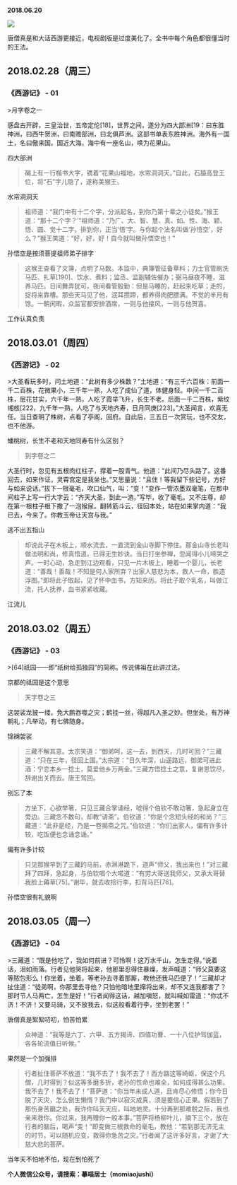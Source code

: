 
          
            
**2018.06.20**



![](//upload-images.jianshu.io/upload_images/51001-22986f54e50a5e38.jpg)




唐僧真是和大话西游更接近，电视剧版是过度美化了。全书中每个角色都很懂当时的王法。
<h2>2018.02.28（周三）</h2>
<h3>《西游记》 - 01</h3>
>月字卷之一

感盘古开辟，三皇治世，五帝定伦[18]，世界之间，遂分为四大部洲[19：曰东胜神洲，曰西牛贺洲，曰南赡部洲，曰北俱芦洲。这部书单表东胜神洲。海外有一国土，名曰傲来国。国近大海，海中有一座名山，唤为花果山。



四大部洲
>碣上有一行楷书大字，镌着“花果山福地，水帘洞洞天。”自此，石猿高登王位，将“石”字儿隐了，遂称美猴王。



水帘洞洞天
>祖师道：“我门中有十二个字，分派起名，到你乃第十辈之小徒矣。”猴王道：“那十二个字？’”祖师道：“乃广、大、智、慧、真、如、性、海、颖、悟、圆、觉十二字。排到你，正当‘悟’字。与你起个法名叫做‘孙悟空’，好么？”猴王笑道：“好，好，好！自今就叫做孙悟空也！”



孙悟空是按须菩提祖师弟子排字
>这猴王查看了文簿，点明了马数。本监中，典簿管征备草料；力士官管刷洗马匹、扎草[190]、饮水、煮料；监丞、监副辅佐催办；弼马昼夜不睡，滋养马匹。日间舞弄犹可，夜间看管殷勤：但是马睡的，赶起来吃草；走的，捉将来靠槽。那些天马见了他，泯耳攒蹄，都养得肉肥膘满。不觉的半月有馀。一朝闲暇，众监官都安排酒席，一则与他接风，一则与他贺喜。



工作认真负责
<h2>2018.03.01（周四）</h2>
<h3>《西游记》 - 02</h3>
>大圣看玩多时，问土地道：“此树有多少株数？”土地道：“有三千六百株：前面一千二百株，花微果小，三千年一熟，人吃了成仙了道，体健身轻。中间一千二百株，层花甘实，六千年一熟，人吃了霞举飞升，长生不老。后面一千二百株，紫纹缃核[222，九千年一熟，人吃了与天地齐寿，日月同庚[223]。”大圣闻言，欢喜无任。当日查明了株树，点看了亭阁，回府。自此后，三五日一次赏玩，也不交友，也不他游。



蟠桃树，长生不老和天地同寿有什么区别？
>到字卷之二

大圣行时，忽见有五根肉红柱子，撑着一股青气。他道：“此间乃尽头路了。这番回去，如来作证，灵霄宫定是我坐也。”又思量说：“且住！等我留下些记号，方好与如来说话。”拔下一根毫毛，吹口仙气，叫：“变！”变作一管浓墨双毫笔，在那中间柱子上写一行大字云：“齐天大圣，到此一游。”写毕，收了毫毛。又不庄尊，却在第一根柱子根下撒了一泡猴尿。翻转筋斗云，径回本处，站在如来掌内道：“我已去，今来了。你教玉帝让天宫与我。”



逃不出五指山
>却说此子在木板上，顺水流去，一直流到金山寺脚下停住。那金山寺长老叫做法明和尚，修真悟道，已得无生妙诀。当日打坐参禅，忽闻得小儿啼哭之声。一时心动，急走到江边观看，只见一片木板上，睡着一个婴儿，长老道：“善哉！善哉！不知是何人家所弃？出家人慈悲为本，救人一命，胜造浮图。”即将此子取起，见了怀中血书，方知来历。将此子取个乳名，叫做江流，托人抚养，血书紧紧收藏。



江流儿
<h2>2018.03.02（周五）</h2>
<h3>《西游记》 - 03</h3>
>[64]祇园——即“祇树给孤独园”的简称。传说佛祖在此讲过法。



京都的祗园是这个意思
>天字卷之三

这袈裟龙披一缕。免大鹏吞噬之灾；鹤挂一丝，得超凡入圣之妙。但坐处，有万神朝礼；凡举动，有七佛随身。



锦襕袈裟
>三藏不解其意。太宗笑道：“御弟呵，这一去，到西天，几时可回？”三藏道：“只在三年，径回上国。”太宗道：“日久年深，山遥路远，御弟可进此酒：宁恋本乡一捻土，莫爱他乡万两金。”三藏方悟捻土之意，复谢恩饮尽，辞谢出关而去。唐王驾回。



别忘了本
>方坐下，心欲举箸，只见三藏合掌诵经，唬得个伯钦不敢动箸，急起身立在旁边。三藏念不数句，却教“请斋”。伯钦道：“你是个念短头经的和尚？”三藏道：“此非是经，乃是一卷揭斋之咒。”伯钦道：“你们出家人，偏有许多计较，吃饭便也念诵念诵。”



偏有许多计较
>只见那猴早到了三藏的马前，赤淋淋跪下，道声“师父，我出来也！”对三藏拜了四拜，急起身，与伯钦唱个大喏道：“有劳大哥送我师父，又承大哥替我脸上薅草[75]。”谢毕，就去收拾行李，扣背马匹[76]。



孙悟空很有礼貌啊
<h2>2018.03.05（周一）</h2>
<h3>《西游记》 - 04</h3>
>三藏道：“既是他吃了，我如何前进？可怜啊！这万水千山，怎生走得。”说着话，泪如雨落。行者见他哭将起来，他那里忍得住暴燥，发声喊道：“师父莫要这等脓包形么！你坐着，坐着。等老孙去寻着那厮，教他还我马匹便了！”三藏却才扯住道：“徒弟啊，你那里去寻他？只怕他暗地里撺将出来，却不又连我都害了？那时节人马两亡，怎生是好！”行者闻得这话，越加嗔怒，就叫喊如雷道：“你忒不济！不济！又要马骑，又不放我去，似这般看着行李，坐到老罢！”



唐僧真是絮絮叨叨，怕苦怕累
>众神道：“我等是六丁、六甲、五方揭谛、四值功曹、一十八位护驾伽蓝，各各轮流值日听候。”



果然是一个加强排
>行者扯住菩萨不放道：“我不去了！我不去了！西方路这等崎岖，保这个凡僧，几时得到？似这等多磨多折，老孙的性命也难全，如何成得甚么功果。我不去了！我不去了！”菩萨道：“你当年未成人道，且肯尽心修悟；你今日脱了天灾，怎么倒生懒惰？我门中以寂灭成真，须是要信心正果。假若到了那伤身苦磨之处，我许你叫天天应，叫地地灵。十分再到那难脱之际，我也亲来救你。你过来，我再赠你一般本事。”菩萨将杨柳叶儿，摘下三个，放在行者的脑后，喝声“变！”即变做三根救命的毫毛，教他：“若到那无济无主的时节，可以随机应变，救得你急苦之灾。”行者闻了这许多好言，才谢了大慈大悲的菩萨。



当年天不怕地不怕，现在到怕死了


**个人微信公众号，请搜索：摹喵居士（momiaojushi）**

          
        